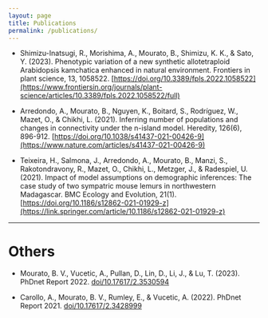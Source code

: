 ```yaml
---
layout: page
title: Publications
permalink: /publications/
---
```


- Shimizu-Inatsugi, R., Morishima, A., Mourato, B., Shimizu, K. K., & Sato, Y. (2023). Phenotypic variation of a new synthetic allotetraploid Arabidopsis kamchatica enhanced in natural environment. Frontiers in plant science, 13, 1058522. [https://doi.org/10.3389/fpls.2022.1058522](https://www.frontiersin.org/journals/plant-science/articles/10.3389/fpls.2022.1058522/full)

- Arredondo, A., Mourato, B., Nguyen, K., Boitard, S., Rodríguez, W., Mazet, O., & Chikhi, L. (2021). Inferring number of populations and changes in connectivity under the n-island model. Heredity, 126(6), 896-912. [https://doi.org/10.1038/s41437-021-00426-9](https://www.nature.com/articles/s41437-021-00426-9)

- Teixeira, H., Salmona, J., Arredondo, A., Mourato, B., Manzi, S., Rakotondravony, R., Mazet, O., Chikhi, L., Metzger, J., & Radespiel, U. (2021). Impact of model assumptions on demographic inferences: The case study of two sympatric mouse lemurs in northwestern Madagascar. BMC Ecology and Evolution, 21(1). [https://doi.org/10.1186/s12862-021-01929-z](https://link.springer.com/article/10.1186/s12862-021-01929-z)

----------

# Others

- Mourato, B. V., Vucetic, A., Pullan, D., Lin, D., Li, J., & Lu, T. (2023). PhDnet Report 2022. [doi/10.17617/2.3530594](https://pure.mpg.de/rest/items/item_3530594/component/file_3530897/content)

- Carollo, A., Mourato, B. V., Rumley, E., & Vucetic, A. (2022). PhDnet Report 2021. [doi/10.17617/2.3428999](https://pure.mpg.de/rest/items/item_3428999/component/file_3485006/content)
